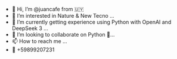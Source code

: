 - 👋 Hi, I’m @juancafe from  🇺🇾
- 👀 I’m interested in Nature & New Tecno ...
- 🌱 I’m currently getting experience using Python with OpenAI and DeepSeek 3 ...
- 💞️ I’m looking to collaborate on Python 🐍...
- 📫 How to reach me ...
- 📱 +59899207231

<!---
juancafe/juancafe is a ✨ special ✨ repository because its `README.md` (this file) appears on your GitHub profile.
You can click the Preview link to take a look at your changes.
--->
